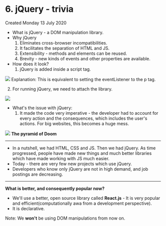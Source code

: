 # 6. jQuery - trivia
Created Monday 13 July 2020


* What is jQuery - a DOM manipulation library.
* Why jQuery 
	1. Eliminates cross-browser incompatibilities.
	2. It facilitates the separation of HTML and JS.
	3. Extensibility - methods and elements can be reused.
	4. Brevity - new kinds of events and other properties are available.
* How does it look?
	1. jQuery is added inside a script tag.

![](6_jQuery_-_trivia-image-1.png)
Explanation: This is equivalent to setting the eventListener to the p tag.

2. For running jQuery, we need to attach the library.

![](6_jQuery_-_trivia-image-2.png)

* What's the issue with jQuery:
	1. It made the code very imperative - the developer had to account for every action and the consequences, which includes the user's actions. For big websites, this becomes a huge mess.

![](6_jQuery_-_trivia-image-3.png)
**The pyramid of Doom**

*****


* In a nutshell, we had HTML, CSS and JS. Then we had jQuery. As time progressed, people have made new things and much better libraries which have made working with JS much easier.
* Today - there are very few new projects which use jQuery.
* Developers who know only jQuery are not in high demand, and job postings are decreasing.


*****

**What is better, and consequently popular now?**

* We'll use a better, open source library called **React.js** - It is very popular and efficient(computationally awa from a development perspective).
* It is declarative.


Note: We **won't** be using DOM manipulations from now on.

